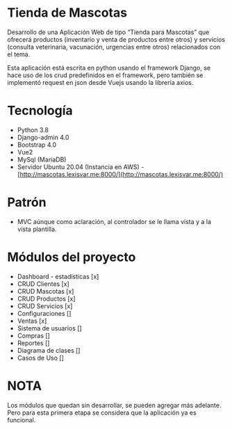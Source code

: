 # Tienda de Mascotas
Desarrollo de una Aplicación Web de tipo “Tienda para Mascotas” que ofrecerá productos (inventario y venta de productos entre otros) y servicios (consulta veterinaria, vacunación, urgencias entre otros) relacionados con el tema.

Esta aplicación está escrita en python usando el framework Django, se hace uso de los crud predefinidos en el framework, pero también se implementó request en json desde Vuejs usando la librería axios.

# Tecnología

* Python 3.8
* Django-admin 4.0
* Bootstrap 4.0
* Vue2
* MySql (MariaDB)
* Servidor Ubuntu 20.04 (Instancia en AWS) - [http://mascotas.lexisvar.me:8000/](http://mascotas.lexisvar.me:8000/)

# Patrón

* MVC aúnque como aclaración, al controlador se le llama vista y a la vista plantilla. 

# Módulos del proyecto

* Dashboard - estadísticas [x]
* CRUD Clientes [x]
* CRUD Mascotas [x]
* CRUD Productos [x]
* CRUD Servicios [x]
* Configuraciones []
* Ventas [x]
* Sistema de usuarios []
* Compras []
* Reportes []
* Diagrama de clases []
* Casos de Uso []

# NOTA

Los módulos que quedan sin desarrollar, se pueden agregar más adelante. Pero para esta primera etapa se considera que la aplicación ya es funcional.